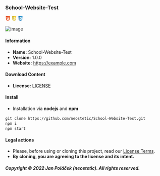 ### School-Website-Test
![image](https://raw.githubusercontent.com/neostetic/neostetic/main/assets/tag_html.png)
![image](https://raw.githubusercontent.com/neostetic/neostetic/main/assets/tag_javascript.png)
![image](https://raw.githubusercontent.com/neostetic/neostetic/main/assets/tag_css.png)

![image](https://user-images.githubusercontent.com/83291717/167313695-a7a8e267-0fa4-46d2-9ec4-57e1bce682ec.png)

#### Information
 - **Name:** School-Website-Test
 - **Version:** 1.0.0
 - **Website:** https://example.com
#### Download Content
 - **License:** [LICENSE](./LICENSE)
#### Install
 - Installation via **nodejs** and **npm**
```
git clone https://github.com/neostetic/School-Website-Test.git
npm i
npm start
```
#### Legal actions
 - Please, before using or cloning this project, read our [License Terms](./LICENSE).
 - **By cloning, you are agreeing to the license and its intent.**

##### Copyright © 2022 Jan Poláček (neostetic). All rights reserved.
